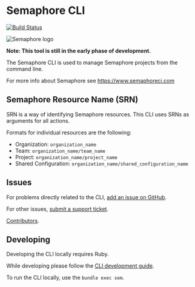 # Semaphore CLI

[![Build Status](https://semaphoreci.com/api/v1/renderedtext/cli/branches/master/badge.svg)](https://semaphoreci.com/renderedtext/cli)

![Semaphore logo](https://d1dkupr86d302v.cloudfront.net/assets/application_bootstrap/layout/semaphore-logo-a6d954e176b6975b511f314a0cc808dc94a8030210077e3a6e904fbe69dc5354.svg)

__Note: This tool is still in the early phase of development.__

The Semaphore CLI is used to manage Semaphore projects from the command line.

For more info about Semaphore see <https://www.semaphoreci.com>

## Semaphore Resource Name (SRN)

SRN is a way of identifying Semaphore resources. This CLI uses SRNs as arguments
for all actions.

Formats for individual resources are the following:

- Organization: `organization_name`
- Team: `organization_name/team_name`
- Project: `organization_name/project_name`
- Shared Configuration: `organization_name/shared_configuration_name`

## Issues

For problems directly related to the CLI, [add an issue on GitHub](https://github.com/renderedtext/cli/issues/new).

For other issues, [submit a support ticket](https://semaphoreci.com/support).

[Contributors](https://github.com/renderedtext/cli/contributors).

## Developing

Developing the CLI locally requires Ruby.

While developing please follow the [CLI development guide](guide.md).

To run the CLI locally, use the `bundle exec sem`.
